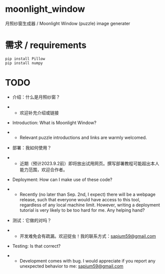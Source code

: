 # moonlight_window
月照纱窗生成器 / Moonlight Window (puzzle) image generater

# 需求 / requirements
```
pip install Pillow
pip install numpy
```

# TODO
- 介绍：什么是月照纱窗？
- - 欢迎补充介绍或链接
- Introduction: What is Moonlight Window?
- - Relevant puzzle introductions and links are warmly welcomed.

- 部署：我如何使用？
- - 近期（预计2023.9.2前）即将放出试用网页。撰写部署教程可能超出本人能力范围，欢迎合作者。
- Deployment: How can I make use of these code?
- - Recently (no later than Sep. 2nd, I expect) there will be a webpage release, such that everyone would have access to this tool, regardless of any local machine limit. However, writing a deployment tutorial is very likely to be too hard for me. Any helping hand?

- 测试：它做的对吗？
- - 开发难免会有疏漏。欢迎捉虫！我的联系方式：sapium59@gmail.com
- Testing: Is that correct?
- - Development comes with bug. I would appreciate if you report any unexpected behavior to me: sapium59@gmail.com
